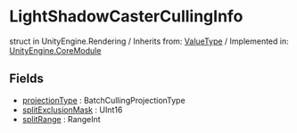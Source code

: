 # LightShadowCasterCullingInfo
struct in UnityEngine.Rendering
 / Inherits from: <a href="https://docs.unity3d.com/6000.0/Documentation/ScriptReference/ValueType.html">ValueType</a> / Implemented in: <a href="https://docs.unity3d.com/6000.0/Documentation/ScriptReference/UnityEngine.CoreModule.html">UnityEngine.CoreModule</a>

## Fields
- <a href="https://docs.unity3d.com/6000.0/Documentation/ScriptReference/LightShadowCasterCullingInfo-projectionType.html">projectionType</a> : BatchCullingProjectionType
- <a href="https://docs.unity3d.com/6000.0/Documentation/ScriptReference/LightShadowCasterCullingInfo-splitExclusionMask.html">splitExclusionMask</a> : UInt16
- <a href="https://docs.unity3d.com/6000.0/Documentation/ScriptReference/LightShadowCasterCullingInfo-splitRange.html">splitRange</a> : RangeInt
